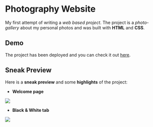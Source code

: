 # Photography Website

My first attempt of writing a *web based project*. 
The project is a *photo-gallery* about my personal photos and was built with **HTML** and **CSS**.

## Demo

The project has been deployed and you can check it out [here](https://leniwpetrou.github.io/photographyWebsite-HTML-CSS/).


## Sneak Preview

Here is a **sneak preview** and some **highlights** of the project:


* **Welcome page**

![](welcomePage.gif) 



* **Black & White tab** 

![](sneakPreview.gif)
